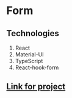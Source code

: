 # Form

## Technologies

1. React
2. Material-UI
3. TypeScript
4. React-hook-form

## [Link for project](https://aliakseiyausiuk.github.io/Form/)
